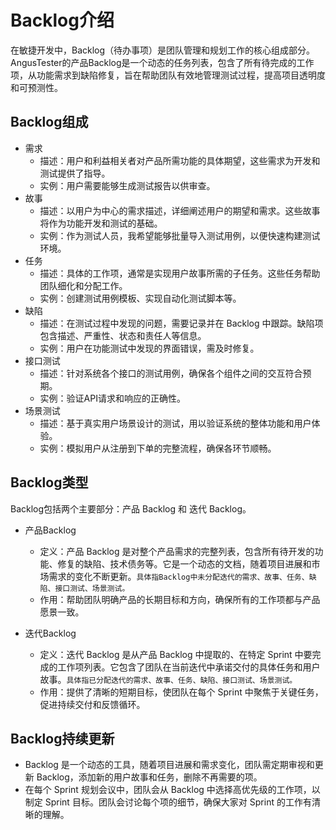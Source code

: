 # Backlog介绍

在敏捷开发中，Backlog（待办事项）是团队管理和规划工作的核心组成部分。AngusTester的产品Backlog是一个动态的任务列表，包含了所有待完成的工作项，从功能需求到缺陷修复，旨在帮助团队有效地管理测试过程，提高项目透明度和可预测性。

## Backlog组成

- 需求
    - 描述：用户和利益相关者对产品所需功能的具体期望，这些需求为开发和测试提供了指导。
    - 实例：用户需要能够生成测试报告以供审查。
- 故事
    - 描述：以用户为中心的需求描述，详细阐述用户的期望和需求。这些故事将作为功能开发和测试的基础。
    - 实例：作为测试人员，我希望能够批量导入测试用例，以便快速构建测试环境。
- 任务
    - 描述：具体的工作项，通常是实现用户故事所需的子任务。这些任务帮助团队细化和分配工作。
    - 实例：创建测试用例模板、实现自动化测试脚本等。
- 缺陷
    - 描述：在测试过程中发现的问题，需要记录并在 Backlog 中跟踪。缺陷项包含描述、严重性、状态和责任人等信息。
    - 实例：用户在功能测试中发现的界面错误，需及时修复。
- 接口测试
    - 描述：针对系统各个接口的测试用例，确保各个组件之间的交互符合预期。
    - 实例：验证API请求和响应的正确性。
- 场景测试
    - 描述：基于真实用户场景设计的测试，用以验证系统的整体功能和用户体验。
    - 实例：模拟用户从注册到下单的完整流程，确保各环节顺畅。

## Backlog类型

Backlog包括两个主要部分：产品 Backlog 和 迭代 Backlog。

- 产品Backlog
    - 定义：产品 Backlog 是对整个产品需求的完整列表，包含所有待开发的功能、修复的缺陷、技术债务等。它是一个动态的文档，随着项目进展和市场需求的变化不断更新。`具体指Backlog中未分配迭代的需求、故事、任务、缺陷、接口测试、场景测试。`
    - 作用：帮助团队明确产品的长期目标和方向，确保所有的工作项都与产品愿景一致。
  
- 迭代Backlog
    - 定义：迭代 Backlog 是从产品 Backlog 中提取的、在特定 Sprint 中要完成的工作项列表。它包含了团队在当前迭代中承诺交付的具体任务和用户故事。`具体指已分配迭代的需求、故事、任务、缺陷、接口测试、场景测试。`
    - 作用：提供了清晰的短期目标，使团队在每个 Sprint 中聚焦于关键任务，促进持续交付和反馈循环。


## Backlog持续更新

- Backlog 是一个动态的工具，随着项目进展和需求变化，团队需定期审视和更新 Backlog，添加新的用户故事和任务，删除不再需要的项。
- 在每个 Sprint 规划会议中，团队会从 Backlog 中选择高优先级的工作项，以制定 Sprint 目标。团队会讨论每个项的细节，确保大家对 Sprint 的工作有清晰的理解。
